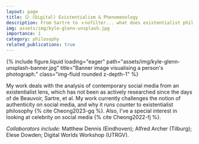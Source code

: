 ```yaml
---
layout: page
title: 😑 (Digital) Existentialism & Phenomenology
description: From Sartre to ﹟nofilter... what does existentialist philosophy teach us both offline and online?
img: assets/img/kyle-glenn-unsplash.jpg
importance: 1
category: philosophy
related_publications: true
---
```



<div class="row">
    <div class="col-sm mt-3 mt-md-0">
        {% include figure.liquid loading="eager" path="assets/img/kyle-glenn-unsplash-banner.jpg" title="Banner image visualising a person's photograph." class="img-fluid rounded z-depth-1" %}
    </div>
</div>

My work deals with the analysis of contemporary social media from an existentialist lens, which has not been as actively researched since the days of de Beauvoir, Sartre, et al. My work currently challenges the notion of authenticity on social media, and why it runs counter to existentialist philosophy {% cite Cheong2023-gq %}. Also, I've a special interest in looking at celebrity on social media {% cite Cheong2022-fj %}.


*Collaborators include:* Matthew Dennis (Eindhoven); Alfred Archer (Tilburg); Elese Dowden; Digital Worlds Workshop (UTRGV).

